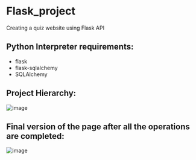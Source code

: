 # Flask_project
Creating a quiz website using Flask API

## Python Interpreter requirements:
- flask
- flask-sqlalchemy
- SQLAlchemy

## Project Hierarchy:
![image](https://github.com/user-attachments/assets/9842134f-1790-488c-ba38-70d33464d5be)

## Final version of the page after all the operations are completed:
![image](https://github.com/user-attachments/assets/fd97d8dd-daf3-4461-8d35-fe35751c3faf)
